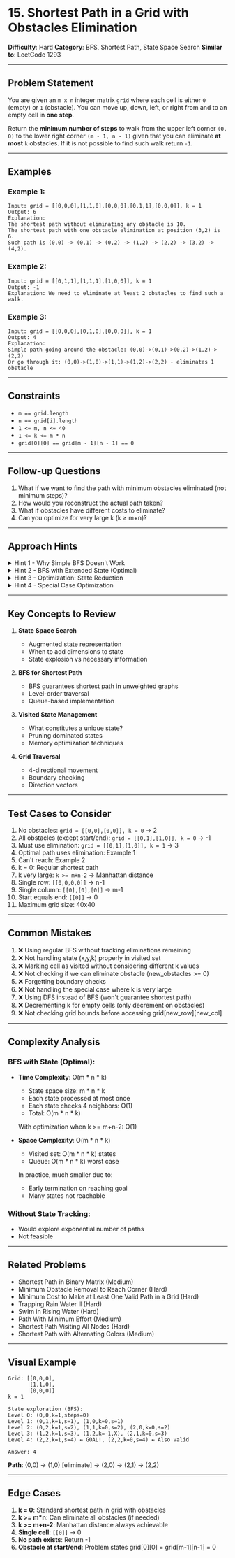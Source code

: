 # 15. Shortest Path in a Grid with Obstacles Elimination

**Difficulty**: Hard
**Category**: BFS, Shortest Path, State Space Search
**Similar to**: LeetCode 1293

---

## Problem Statement

You are given an `m x n` integer matrix `grid` where each cell is either `0` (empty) or `1` (obstacle). You can move up, down, left, or right from and to an empty cell in **one step**.

Return the **minimum number of steps** to walk from the upper left corner `(0, 0)` to the lower right corner `(m - 1, n - 1)` given that you can eliminate **at most** `k` obstacles. If it is not possible to find such walk return `-1`.

---

## Examples

### Example 1:
```
Input: grid = [[0,0,0],[1,1,0],[0,0,0],[0,1,1],[0,0,0]], k = 1
Output: 6
Explanation:
The shortest path without eliminating any obstacle is 10.
The shortest path with one obstacle elimination at position (3,2) is 6.
Such path is (0,0) -> (0,1) -> (0,2) -> (1,2) -> (2,2) -> (3,2) -> (4,2).
```

### Example 2:
```
Input: grid = [[0,1,1],[1,1,1],[1,0,0]], k = 1
Output: -1
Explanation: We need to eliminate at least 2 obstacles to find such a walk.
```

### Example 3:
```
Input: grid = [[0,0,0],[0,1,0],[0,0,0]], k = 1
Output: 4
Explanation:
Simple path going around the obstacle: (0,0)->(0,1)->(0,2)->(1,2)->(2,2)
Or go through it: (0,0)->(1,0)->(1,1)->(1,2)->(2,2) - eliminates 1 obstacle
```

---

## Constraints

- `m == grid.length`
- `n == grid[i].length`
- `1 <= m, n <= 40`
- `1 <= k <= m * n`
- `grid[0][0] == grid[m - 1][n - 1] == 0`

---

## Follow-up Questions

1. What if we want to find the path with minimum obstacles eliminated (not minimum steps)?
2. How would you reconstruct the actual path taken?
3. What if obstacles have different costs to eliminate?
4. Can you optimize for very large k (k ≥ m+n)?

---

## Approach Hints

<details>
<summary>Hint 1 - Why Simple BFS Doesn't Work</summary>

Standard BFS tracks only position (x, y), but here:
- Same cell can be reached with different remaining eliminations
- Path with more eliminations remaining might lead to better solution

Example:
```
Grid: [[0,1,0],
       [1,1,0],
       [0,0,0]], k=2

Cell (2,2) can be reached:
- Path 1: 6 steps, 0 eliminations used
- Path 2: 4 steps, 2 eliminations used

Both are valid states!
```

We need to track: (x, y, remaining_eliminations)
</details>

<details>
<summary>Hint 2 - BFS with Extended State (Optimal)</summary>

**Key Insight**: State = (row, col, obstacles_remaining)

**Algorithm**:
```python
from collections import deque

def shortestPath(grid, k):
    m, n = len(grid), len(grid[0])

    # Special case: can go straight through all obstacles
    if k >= m + n - 2:
        return m + n - 2

    # BFS
    queue = deque([(0, 0, k, 0)])  # (row, col, obstacles_left, steps)
    visited = {(0, 0, k)}  # (row, col, obstacles_left)
    directions = [(0,1), (1,0), (0,-1), (-1,0)]

    while queue:
        row, col, obstacles_left, steps = queue.popleft()

        # Reached destination
        if row == m-1 and col == n-1:
            return steps

        # Try all 4 directions
        for dr, dc in directions:
            new_row, new_col = row + dr, col + dc

            # Check bounds
            if 0 <= new_row < m and 0 <= new_col < n:
                new_obstacles = obstacles_left - grid[new_row][new_col]

                # Can we move here?
                if new_obstacles >= 0 and (new_row, new_col, new_obstacles) not in visited:
                    visited.add((new_row, new_col, new_obstacles))
                    queue.append((new_row, new_col, new_obstacles, steps + 1))

    return -1
```

Time: O(m * n * k)
Space: O(m * n * k)
</details>

<details>
<summary>Hint 3 - Optimization: State Reduction</summary>

**Observation**: If we've reached a cell with more obstacles remaining than before, that's strictly better.

We can optimize visited tracking:
```python
visited = {}  # (row, col) -> max_obstacles_remaining

if (new_row, new_col) not in visited or visited[(new_row, new_col)] < new_obstacles:
    visited[(new_row, new_col)] = new_obstacles
    queue.append((new_row, new_col, new_obstacles, steps + 1))
```

This prunes states where we reached same cell with fewer eliminations remaining.
</details>

<details>
<summary>Hint 4 - Special Case Optimization</summary>

If `k >= m + n - 2`, we can eliminate all obstacles in the shortest path:
- Shortest path in grid (without obstacles) is `m + n - 2`
- If we can eliminate that many obstacles, answer is always `m + n - 2`

This handles large k efficiently without BFS.
</details>

---

## Key Concepts to Review

1. **State Space Search**
   - Augmented state representation
   - When to add dimensions to state
   - State explosion vs necessary information

2. **BFS for Shortest Path**
   - BFS guarantees shortest path in unweighted graphs
   - Level-order traversal
   - Queue-based implementation

3. **Visited State Management**
   - What constitutes a unique state?
   - Pruning dominated states
   - Memory optimization techniques

4. **Grid Traversal**
   - 4-directional movement
   - Boundary checking
   - Direction vectors

---

## Test Cases to Consider

1. No obstacles: `grid = [[0,0],[0,0]], k = 0` → 2
2. All obstacles (except start/end): `grid = [[0,1],[1,0]], k = 0` → -1
3. Must use elimination: `grid = [[0,1],[1,0]], k = 1` → 3
4. Optimal path uses elimination: Example 1
5. Can't reach: Example 2
6. k = 0: Regular shortest path
7. k very large: `k >= m+n-2` → Manhattan distance
8. Single row: `[[0,0,0,0]]` → n-1
9. Single column: `[[0],[0],[0]]` → m-1
10. Start equals end: `[[0]]` → 0
11. Maximum grid size: 40x40

---

## Common Mistakes

1. ❌ Using regular BFS without tracking eliminations remaining
2. ❌ Not handling state (x,y,k) properly in visited set
3. ❌ Marking cell as visited without considering different k values
4. ❌ Not checking if we can eliminate obstacle (new_obstacles >= 0)
5. ❌ Forgetting boundary checks
6. ❌ Not handling the special case where k is very large
7. ❌ Using DFS instead of BFS (won't guarantee shortest path)
8. ❌ Decrementing k for empty cells (only decrement on obstacles)
9. ❌ Not checking grid bounds before accessing grid[new_row][new_col]

---

## Complexity Analysis

### BFS with State (Optimal):
- **Time Complexity**: O(m * n * k)
  - State space size: m * n * k
  - Each state processed at most once
  - Each state checks 4 neighbors: O(1)
  - Total: O(m * n * k)

  With optimization when k >= m+n-2: O(1)

- **Space Complexity**: O(m * n * k)
  - Visited set: O(m * n * k) states
  - Queue: O(m * n * k) worst case

  In practice, much smaller due to:
  - Early termination on reaching goal
  - Many states not reachable

### Without State Tracking:
- Would explore exponential number of paths
- Not feasible

---

## Related Problems

- Shortest Path in Binary Matrix (Medium)
- Minimum Obstacle Removal to Reach Corner (Hard)
- Minimum Cost to Make at Least One Valid Path in a Grid (Hard)
- Trapping Rain Water II (Hard)
- Swim in Rising Water (Hard)
- Path With Minimum Effort (Medium)
- Shortest Path Visiting All Nodes (Hard)
- Shortest Path with Alternating Colors (Medium)

---

## Visual Example

```
Grid: [[0,0,0],
       [1,1,0],
       [0,0,0]]
k = 1

State exploration (BFS):
Level 0: (0,0,k=1,steps=0)
Level 1: (0,1,k=1,s=1), (1,0,k=0,s=1)
Level 2: (0,2,k=1,s=2), (1,1,k=0,s=2), (2,0,k=0,s=2)
Level 3: (1,2,k=1,s=3), (1,2,k=-1,X), (2,1,k=0,s=3)
Level 4: (2,2,k=1,s=4) ← GOAL!, (2,2,k=0,s=4) ← Also valid

Answer: 4
```

**Path**: (0,0) → (1,0) [eliminate] → (2,0) → (2,1) → (2,2)

---

## Edge Cases

1. **k = 0**: Standard shortest path in grid with obstacles
2. **k >= m*n**: Can eliminate all obstacles (if needed)
3. **k >= m+n-2**: Manhattan distance always achievable
4. **Single cell**: `[[0]]` → 0
5. **No path exists**: Return -1
6. **Obstacle at start/end**: Problem states grid[0][0] = grid[m-1][n-1] = 0
